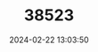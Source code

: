 ---
title: "38523"
category: "Dypsis boiviniana"
draft: false
date: 2024-02-22 13:03:50
languages:
  Malagasy: ["Tsingovatra"]
  English: ["Talanoka"]
---